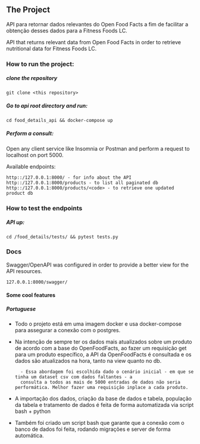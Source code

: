## The Project

API para retornar dados relevantes do Open Food Facts a fim de facilitar a obtenção desses dados para a Fitness Foods LC.

API that returns relevant data from Open Food Facts in order to retrieve nutritional data for Fitness Foods LC.

### How to run the project:

##### clone the repository
``` 
git clone <this repository>
```
##### Go to api root directory and run:

```
cd food_details_api && docker-compose up
```

##### Perform a consult:

Open any client service like Insomnia or Postman and perform a request to localhost on port 5000.

Available endpoints:

```
http::/127.0.0.1:8000/ - for info about the API
http::/127.0.0.1:8000/products - to list all paginated db
http::/127.0.0.1:8000/products/<code> - to retrieve one updated product db

```

### How to test the endpoints
##### API up:

```
cd /food_details/tests/ && pytest tests.py

```

### Docs

Swagger/OpenAPI was configured in order to provide a better view for the API resources. 

```
127.0.0.1:8000/swagger/

```

#### Some cool features
##### Portuguese 

- Todo o projeto está em uma imagem docker e usa docker-compose para assegurar a conexão com o postgres.
- Na intenção de sempre ter os dados mais atualizados sobre um produto de acordo com a base do OpenFoodFacts, 
ao fazer um requisição get para um produto específico, a API da OpenFoodFacts é consultada e os dados são atualizados na hora,
tanto na view quanto no db.

        - Essa abordagem foi escolhida dado o cenário inicial - em que se tinha um dataset csv com dados faltantes - a 
        consulta a todos as mais de 5000 entradas de dados não seria performática. Melhor fazer uma requisição inplace a cada produto.

- A importação dos dados, criação da base de dados e tabela, população da tabela e tratamento de dados é feita de forma automatizada 
via script bash + python 

- Também foi criado um script bash que garante que a conexão com o banco de dados foi feita, rodando migrações e server de forma automática. 